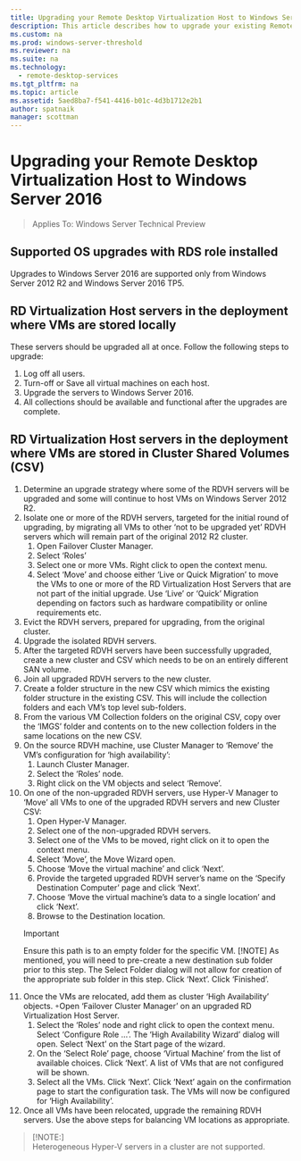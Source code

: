 ```yaml
---
title: Upgrading your Remote Desktop Virtualization Host to Windows Server 2016 
description: This article describes how to upgrade your existing Remote Desktop Services deployments to Windows Server 2016.
ms.custom: na
ms.prod: windows-server-threshold
ms.reviewer: na
ms.suite: na
ms.technology: 
  - remote-desktop-services
ms.tgt_pltfrm: na
ms.topic: article
ms.assetid: 5aed8ba7-f541-4416-b01c-4d3b1712e2b1
author: spatnaik
manager: scottman
---
```

# Upgrading your Remote Desktop Virtualization Host to Windows Server 2016

>Applies To: Windows Server Technical Preview

## Supported OS upgrades with RDS role installed
Upgrades to Windows Server 2016 are supported only from Windows Server 2012 R2 and Windows Server 2016 TP5.

## RD Virtualization Host servers in the deployment where VMs are stored locally
These servers should be upgraded all at once. Follow the following steps to upgrade:

1. Log off all users.
1. Turn-off or Save all virtual machines on each host. 
1. Upgrade the servers to Windows Server 2016. 
1. All collections should be available and functional after the upgrades are complete.      

## RD Virtualization Host servers in the deployment where VMs are stored in Cluster Shared Volumes (CSV) 

1. Determine an upgrade strategy where some of the RDVH servers will be upgraded and some will continue to host VMs on Windows Server 2012 R2.  
1. Isolate one or more of the RDVH servers, targeted for the initial round of upgrading, by migrating all VMs to other ‘not to be upgraded yet’ RDVH servers which will remain part of the original 2012 R2 cluster.
    1. Open Failover Cluster Manager. 
    1. Select ‘Roles’ 
    1. Select one or more VMs. Right click to open the context menu. 
    1. Select ‘Move’ and choose either ‘Live or Quick Migration’ to move the VMs to one or more of the RD Virtualization Host Servers that are not part of the initial upgrade. Use ‘Live’ or ‘Quick’ Migration depending on factors such as hardware compatibility or online requirements etc. 
1. Evict the RDVH servers, prepared for upgrading, from the original cluster. 
1. Upgrade the isolated RDVH servers. 
1. After the targeted RDVH servers have been successfully upgraded, create a new cluster and CSV which needs to be on an entirely different SAN volume.
1. Join all upgraded RDVH servers to the new cluster. 
1. Create a folder structure in the new CSV which mimics the existing folder structure in the existing CSV. This will include the collection folders and each VM’s top level sub-folders. 
1. From the various VM Collection folders on the original CSV, copy over the ‘IMGS’ folder and contents on to the new collection folders in the same locations on the new CSV. 
1. On the source RDVH machine, use Cluster Manager to ‘Remove’ the VM’s configuration for ‘high availability’:
    1. Launch Cluster Manager. 
    1. Select the ‘Roles’ node. 
    1. Right click on the VM objects and select ‘Remove’. 
1. On one of the non-upgraded RDVH servers, use Hyper-V Manager to ‘Move’ all VMs to one of the upgraded RDVH servers and new Cluster CSV:
    1. Open Hyper-V Manager. 
    1. Select one of the non-upgraded RDVH servers. 
    1. Select one of the VMs to be moved, right click on it to open the context menu. 
    1. Select ‘Move’, the Move Wizard open. 
    1. Choose ‘Move the virtual machine’ and click ‘Next’. 
    1. Provide the targeted upgraded RDVH server’s name on the ‘Specify Destination Computer’ page and click ‘Next’. 
    1. Choose ‘Move the virtual machine’s data to a single location’ and click ‘Next’. 
    1. Browse to the Destination location. 
    > [!IMPORTANT]
    > Ensure this path is to an empty folder for the specific VM. 
    > [!NOTE]
    > As mentioned, you will need to pre-create a new destination sub folder prior to this step. The Select Folder dialog will not allow for creation of the appropriate sub folder in this step. Click ‘Next’. Click ‘Finished’. 
1. Once the VMs are relocated, add them as cluster ‘High Availability’ objects. ◦Open ‘Failover Cluster Manager’ on an upgraded RD Virtualization Host Server. 
    1. Select the ‘Roles’ node and right click to open the context menu. Select ‘Configure Role …’. The ‘High Availability Wizard’ dialog will open. Select ‘Next’ on the Start page of the wizard. 
    1. On the ‘Select Role’ page, choose ‘Virtual Machine’ from the list of available choices. Click ‘Next’. A list of VMs that are not configured will be shown. 
    1. Select all the VMs. Click ‘Next’. Click ‘Next’ again on the confirmation page to start the configuration task. The VMs will now be configured for ‘High Availability’. 
1. Once all VMs have been relocated, upgrade the remaining RDVH servers. Use the above steps for balancing VM locations as appropriate.


> [!NOTE:]  
> Heterogeneous Hyper-V servers in a cluster are not supported. 
